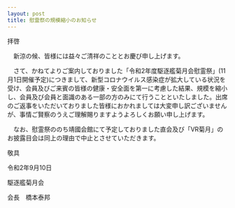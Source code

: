 ```yaml
---
layout: post
title: 慰霊祭の規模縮小のお知らせ
---
```


拝啓

　新涼の候、皆様には益々ご清祥のこととお慶び申し上げます。
 
　さて、かねてよりご案内しておりました「令和2年度駆逐艦菊月会慰霊祭」(11月1日開催予定)につきまして、新型コロナウイルス感染症が拡大している状況を受け、会員及びご来賓の皆様の健康・安全面を第一に考慮した結果、規模を縮小し、会員及び会員と面識のある一部の方のみにて行うことといたしました。出席のご返事をいただいておりました皆様におかれましては大変申し訳ございませんが、事情ご賢察のうえご理解賜りますようよろしくお願い申し上げます。
 
　なお、慰霊祭ののち靖國会館にて予定しておりました直会及び「VR菊月」のお披露目会は同上の理由で中止とさせていただきます。

敬具

令和2年9月10日

駆逐艦菊月会

会長　橋本泰邦
